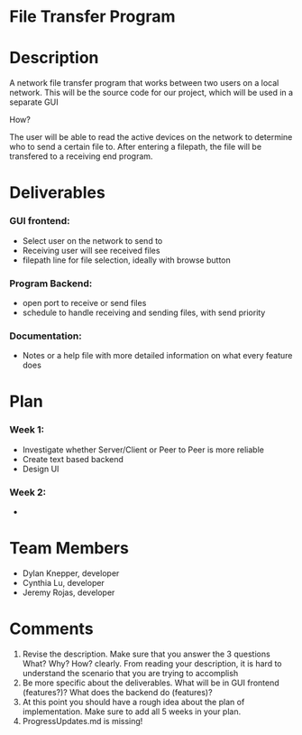 # File Transfer Program

# Description
A network file transfer program that works between two users on a local network.
This will be the source code for our project, which will be used in a separate GUI

How?

The user will be able to read the active devices on the network to determine who to send a certain file to. After entering a filepath, the file will be transfered to a receiving end program.

# Deliverables

### GUI frontend:
- Select user on the network to send to
- Receiving user will see received files
- filepath line for file selection, ideally with browse button
### Program Backend:
- open port to receive or send files
- schedule to handle receiving and sending files, with send priority
### Documentation:
- Notes or a help file with more detailed information on what every feature does

# Plan

### Week 1:
- Investigate whether Server/Client or Peer to Peer is more reliable
- Create text based backend
- Design UI
### Week 2:
- 

# Team Members
* Dylan Knepper, developer
* Cynthia Lu, developer
* Jeremy Rojas, developer

# Comments
1. Revise the description. Make sure that you answer the 3 questions What? Why? How? clearly. From reading your description, it is hard to understand the scenario that you are trying to accomplish
2. Be more specific about the deliverables. What will be in GUI frontend (features?)? What does the backend do (features)?
3. At this point you should have a rough idea about the plan of implementation. Make sure to add all 5 weeks in your plan.
4. ProgressUpdates.md is missing!
